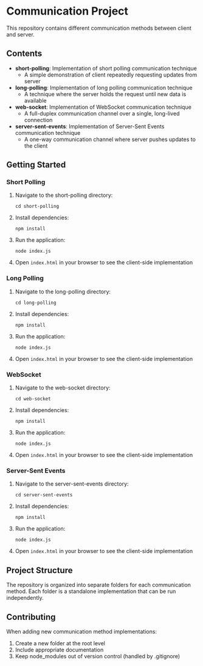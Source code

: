 # Communication Project

This repository contains different communication methods between client and server.

## Contents

- **short-polling**: Implementation of short polling communication technique
  - A simple demonstration of client repeatedly requesting updates from server
- **long-polling**: Implementation of long polling communication technique
  - A technique where the server holds the request until new data is available
- **web-socket**: Implementation of WebSocket communication technique
  - A full-duplex communication channel over a single, long-lived connection
- **server-sent-events**: Implementation of Server-Sent Events communication technique
  - A one-way communication channel where server pushes updates to the client

## Getting Started

### Short Polling

1. Navigate to the short-polling directory:
   ```
   cd short-polling
   ```

2. Install dependencies:
   ```
   npm install
   ```

3. Run the application:
   ```
   node index.js
   ```

4. Open `index.html` in your browser to see the client-side implementation

### Long Polling

1. Navigate to the long-polling directory:
   ```
   cd long-polling
   ```

2. Install dependencies:
   ```
   npm install
   ```

3. Run the application:
   ```
   node index.js
   ```

4. Open `index.html` in your browser to see the client-side implementation

### WebSocket

1. Navigate to the web-socket directory:
   ```
   cd web-socket
   ```

2. Install dependencies:
   ```
   npm install
   ```

3. Run the application:
   ```
   node index.js
   ```

4. Open `index.html` in your browser to see the client-side implementation

### Server-Sent Events

1. Navigate to the server-sent-events directory:
   ```
   cd server-sent-events
   ```

2. Install dependencies:
   ```
   npm install
   ```

3. Run the application:
   ```
   node index.js
   ```

4. Open `index.html` in your browser to see the client-side implementation

## Project Structure

The repository is organized into separate folders for each communication method. Each folder is a standalone implementation that can be run independently.

## Contributing

When adding new communication method implementations:
1. Create a new folder at the root level
2. Include appropriate documentation
3. Keep node_modules out of version control (handled by .gitignore) 